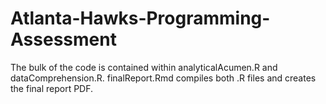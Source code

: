 # Atlanta-Hawks-Programming-Assessment

The bulk of the code is contained within analyticalAcumen.R and dataComprehension.R.
finalReport.Rmd compiles both .R files and creates the final report PDF.
